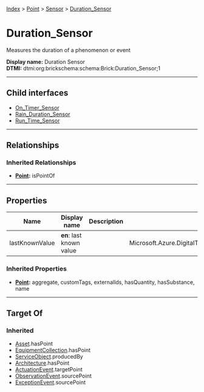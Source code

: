 [Index](../../../index.md) > [Point](../../Point.md) > [Sensor](../Sensor.md) > [Duration_Sensor](#)
# Duration_Sensor

Measures the duration of a phenomenon or event


**Display name:** Duration Sensor<br />
**DTMI:** dtmi:org:brickschema:schema:Brick:Duration_Sensor;1

---

## Child interfaces
* [On_Timer_Sensor](On_Timer_Sensor.md)
* [Rain_Duration_Sensor](Rain_Duration_Sensor.md)
* [Run_Time_Sensor](Run_Time_Sensor.md)

---

## Relationships

### Inherited Relationships
* **[Point](../../Point.md):** isPointOf

---

## Properties

|Name|Display name|Description|Schema|Writable|
|-|-|-|-|-|
|lastKnownValue|**en**: last known value||Microsoft.Azure.DigitalTwins.Parser.Models.DTObjectInfo|True|
### Inherited Properties
* **[Point](../../Point.md):** aggregate, customTags, externalIds, hasQuantity, hasSubstance, name

---

## Target Of
### Inherited
* [Asset](../../../Asset/Asset.md).hasPoint
* [EquipmentCollection](../../../Collection/EquipmentCollection.md).hasPoint
* [ServiceObject](../../../Information/ServiceObject/ServiceObject.md).producedBy
* [Architecture](../../../Space/Architecture/Architecture.md).hasPoint
* [ActuationEvent](../../../Event/PointEvent/ActuationEvent.md).targetPoint
* [ObservationEvent](../../../Event/PointEvent/ObservationEvent.md).sourcePoint
* [ExceptionEvent](../../../Event/PointEvent/ExceptionEvent.md).sourcePoint
